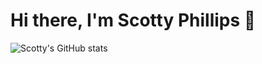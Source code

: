 # Hi there, I'm Scotty Phillips 👋

![Scotty's GitHub stats](https://github-readme-stats.vercel.app/api?username=scottydphillips&show_icons=true&theme=cobalt)

<!--
**scottydphillips/scottydphillips** is a ✨ _special_ ✨ repository because its `README.md` (this file) appears on your GitHub profile.

Here are some ideas to get you started:

- 🔭 I’m currently working on ...
- 🌱 I’m currently learning ...
- 👯 I’m looking to collaborate on ...
- 🤔 I’m looking for help with ...
- 💬 Ask me about ...
- 📫 How to reach me: ...
- 😄 Pronouns: ...
- ⚡ Fun fact: ...
-->
